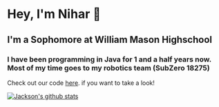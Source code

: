 # Hey, I'm Nihar 👋

## I'm a Sophomore at William Mason Highschool

### I have been programming in Java for 1 and a half years now. Most of my time goes to my robotics team (SubZero 18275)

Check out our code [here](https://github.com/SubZeroRobotics/SubZeroUltimateGoal). if you want to take a look!

[![Jackson's github stats](https://github-readme-stats.vercel.app/api?username=niharkod)](https://github.com/anuraghazra/github-readme-stats)
